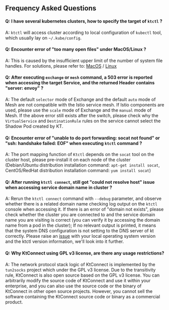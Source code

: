 Frequency Asked Questions
---

#### Q: I have several kubernetes clusters, how to specify the target of `ktctl` ?

A: `ktctl` will access cluster according to local configuration of `kubectl` tool, which usually lay on `~/.kube/config`.

#### Q: Encounter error of "too many open files" under MacOS/Linux ?

A: This is caused by the insufficient upper limit of the number of system file handles. For solutions, please refer to: [MacOS](https://www.jianshu.com/p/d6f7d1557f20) / [Linux](https://zhuanlan.zhihu.com/p/75897823)

#### Q: After executing `exchange` or `mesh` command, a 503 error is reported when accessing the target Service, and the returned Header contains "server: envoy" ?

A: The default `selector` mode of Exchange and the default `auto` mode of Mesh are not compatible with the Istio service mesh. If Istio components are used, please use the `scale` mode of Exchange and the `manual` mode of Mesh.
If the above error still exists after the switch, please check why the `VirtualService` and `DestinationRule` rules on the service cannot select the Shadow Pod created by KT.

#### Q: Encounter error of "unable to do port forwarding: socat not found" or "ssh: handshake failed: EOF" when executing `ktctl` command ?

A: The port mapping function of `Ktctl` depends on the `socat` tool on the cluster host, please pre-install it on each node of the cluster (Debian/Ubuntu distribution installation command: `apt-get install socat`, CentOS/RedHat distribution installation command: `yum install socat`)

#### Q: After running `ktctl connect`, still got "could not resolve host" issue when accessing service domain name in cluster ?

A: Rerun the `ktctl connect` command with `--debug` parameter, and observe whether there is a related domain name checking log output on the `ktctl` console when accessing it.
If there is an error of "domain <domain-name-you-are-visiting> not exists", please check whether the cluster you are connected to and the service domain name you are visiting is correct (you can verify it by accessing the domain name from a pod in the cluster);
If no relevant output is printed, it means that the system DNS configuration is not setting to the DNS server of kt correctly. Please raise an [issue](https://github.com/golang/go/issues) with your local operating system version and the ktctl version information, we'll look into it further.

#### Q: Why KtConnect using GPL v3 license, are there any usage restrictions?

A: The network protocol stack logic of KtConnect is implemented by the `tun2socks` project which under the GPL v3 license. Due to the transitivity rule, KtConnect is also open source based on the GPL v3 license.
You can arbitrarily modify the source code of KtConnect and use it within your enterprise, and you can also use the source code or the binary of KtConnect in other open source projects. However, you cannot sell the software containing the KtConnect source code or binary as a commercial product.
